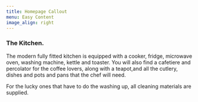 ```yaml
---
title: Homepage Callout
menu: Easy Content
image_align: right
---
```


### The Kitchen.

The modern fully fitted kitchen is equipped with a cooker, fridge, microwave oven, washing machine, kettle and toaster. You will also find a cafetiere and percolator for the coffee lovers, along with a teapot,and all the cutlery, dishes and pots and pans that the chef will need.

For the lucky ones that have to do the washing up, all cleaning materials are supplied.
